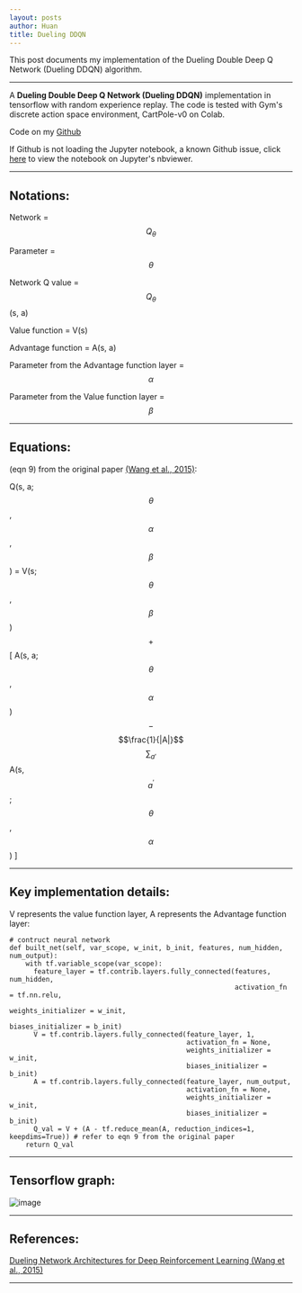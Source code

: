 ```yaml
---
layout: posts
author: Huan
title: Dueling DDQN
---
```


This post documents my implementation of the Dueling Double Deep Q Network
(Dueling DDQN) algorithm.

---

A **Dueling Double Deep Q Network (Dueling DDQN)** implementation in tensorflow
with random experience replay. The code is tested with Gym's discrete action
space environment, CartPole-v0 on Colab.

Code on my [Github](https://github.com/ChuaCheowHuan/reinforcement_learning/tree/master/DQN_variants/duel_DDQN/duelling_DDQN_cartpole.ipynb)

If Github is not loading the Jupyter notebook, a known Github issue, click [here](https://nbviewer.jupyter.org/github/ChuaCheowHuan/reinforcement_learning/blob/master/DQN_variants/duel_DDQN/duelling_DDQN_cartpole.ipynb)
to view the notebook on Jupyter's nbviewer.

---

## Notations:

Network = $$Q_{\theta}$$

Parameter = $$\theta$$

Network Q value =
$$Q_{\theta}$$
(s, a)

Value function = V(s)

Advantage function = A(s, a)

Parameter from the Advantage function layer = $$\alpha$$

Parameter from the Value function layer = $$\beta$$

---

## Equations:

(eqn 9) from the original paper [(Wang et al., 2015)](https://arxiv.org/pdf/1511.06581.pdf):

Q(s, a; $$\theta$$, $$\alpha$$, $$\beta$$) =
V(s; $$\theta$$, $$\beta$$)
$$+$$
[ A(s, a; $$\theta$$, $$\alpha$$)
$$-$$
$$\frac{1}{|A|}$$ $$\sum_{a'}$$
A(s, $$a^{'}$$;
$$\theta$$, $$\alpha$$) ]

---

## Key implementation details:

V represents the value function layer, A represents the Advantage function layer:
```
# contruct neural network
def built_net(self, var_scope, w_init, b_init, features, num_hidden, num_output):              
    with tf.variable_scope(var_scope):          
      feature_layer = tf.contrib.layers.fully_connected(features, num_hidden,
                                                        activation_fn = tf.nn.relu,
                                                        weights_initializer = w_init,
                                                        biases_initializer = b_init)
      V = tf.contrib.layers.fully_connected(feature_layer, 1,
                                            activation_fn = None,
                                            weights_initializer = w_init,
                                            biases_initializer = b_init)
      A = tf.contrib.layers.fully_connected(feature_layer, num_output,
                                            activation_fn = None,
                                            weights_initializer = w_init,
                                            biases_initializer = b_init)   
      Q_val = V + (A - tf.reduce_mean(A, reduction_indices=1, keepdims=True)) # refer to eqn 9 from the original paper          
    return Q_val   
```

---

## Tensorflow graph:

![image](/assets/images/DQN_variants_tf_graph/Duel_DDQN_tf_graph.png)

---

## References:

[Dueling Network Architectures for Deep Reinforcement Learning
(Wang et al., 2015)](https://arxiv.org/pdf/1511.06581.pdf)

---

<br>
